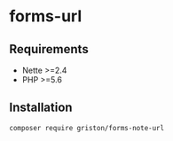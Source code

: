 # forms-url

Requirements
------------
- Nette >=2.4
- PHP >=5.6

Installation
------------

```
composer require griston/forms-note-url
```